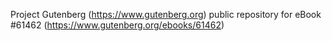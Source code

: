 Project Gutenberg (https://www.gutenberg.org) public repository for eBook #61462 (https://www.gutenberg.org/ebooks/61462)
